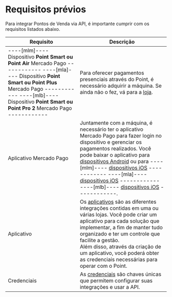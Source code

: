 # Requisitos prévios

Para integrar Pontos de Venda via API, é importante cumprir com os requisitos listados abaixo.

| Requisito | Descrição |
|---|---|
| ----[mlm]---- Dispositivo **Point Smart ou Point Air** Mercado Pago ------------ ----[mla]---- Dispositivo **Point Smart ou Point Plus** Mercado Pago ------------ ----[mlb]---- Dispositivo **Point Smart ou Point Pro 2** Mercado Pago ------------ | Para oferecer pagamentos presenciais através do Point, é necessário adquirir a máquina. Se ainda não o fez, vá para a [loja](https://www.mercadopago[FAKER][URL][DOMAIN]/point). |
| Aplicativo Mercado Pago | Juntamente com a máquina, é necessário ter o aplicativo Mercado Pago para fazer login no dispositivo e gerenciar os pagamentos realizados. Você pode baixar o aplicativo para [dispositivos Android](https://play.google.com/store/apps/details?id=com.mercadopago.wallet&hl=pt_BR) ou para ----[mlm]---- [dispositivos iOS](https://apps.apple.com/mx/app/mercado-pago/id925436649) ------------ ----[mla]---- [dispositivos iOS](https://apps.apple.com/ar/app/mercado-pago/id925436649) ------------ ----[mlb]---- [dispositivos iOS](https://apps.apple.com/br/app/mercado-pago/id925436649) ------------. |
| Aplicativo | Os [aplicativos](/developers/pt/docs/mp-point/additional-content/your-integrations/dashboard) são as diferentes integrações contidas em uma ou várias lojas. Você pode criar um aplicativo para cada solução que implementar, a fim de manter tudo organizado e ter um controle que facilite a gestão.<br>Além disso, através da criação de um aplicativo, você poderá obter as credenciais necessárias para operar com o Point. |
| Credenciais | As [credenciais](/developers/pt/docs/mp-point/additional-content/your-integrations/credentials) são chaves únicas que permitem configurar suas integrações e usar a API. |